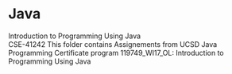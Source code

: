 # Java
Introduction to Programming Using Java	
CSE-41242
This folder contains Assignements from UCSD Java Programming Certificate program
119749_WI17_OL: Introduction to Programming Using Java
